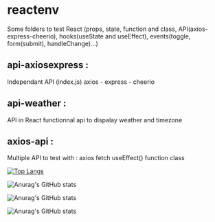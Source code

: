 # reactenv
Some folders to test React (props, state, function and class, API(axios-express-cheerio),
hooks(useState and useEffect), events(toggle, form(submit), handleChange)...)

## api-axiosexpress :
Independant API (index.js)
axios - express - cheerio

## api-weather :
API in React
functionnal api to dispalay weather and timezone

## axios-api :
Multiple API to test with :
axios
fetch
useEffect()
function
class





[![Top Langs](https://github-readme-stats.vercel.app/api/top-langs/?username=TLRKiliann&hide=python,C;C++,PhP&langs_count=8&layer=compact)](https://github.com/anuraghazra/github-readme-stats)





![Anurag's GitHub stats](https://github-readme-stats.vercel.app/api?username=TLRKiliann&show_icons=true&theme=merko)



![Anurag's GitHub stats](https://github-readme-stats.vercel.app/api?username=TLRKiliann&show_icons=true&theme=tokyonight)



![Anurag's GitHub stats](https://github-readme-stats.vercel.app/api?username=TLRKiliann&show_icons=true&theme=cobalt)



